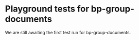 # Playground tests for bp-group-documents
We are still awaiting the first test run for bp-group-documents.
